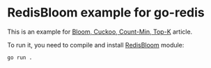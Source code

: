 # RedisBloom example for go-redis

This is an example for
[Bloom, Cuckoo, Count-Min, Top-K](https://redis.uptrace.dev/guide/bloom-cuckoo-count-min-top-k.html)
article.

To run it, you need to compile and install
[RedisBloom](https://oss.redis.com/redisbloom/Quick_Start/#building) module:

```shell
go run .
```
